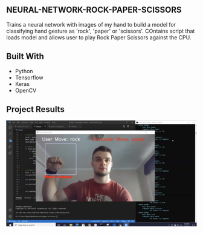 ## NEURAL-NETWORK-ROCK-PAPER-SCISSORS
Trains a neural network with images of my hand to build a model for classifying hand gesture as 'rock', 'paper' or 'scissors'.
COntains script that loads model and allows user to play Rock Paper Scissors against the CPU.

## Built With
- Python
- Tensorflow
- Keras
- OpenCV
    
## Project Results
![Image of Rock Paper Scissors Game](./screenshot.png)

